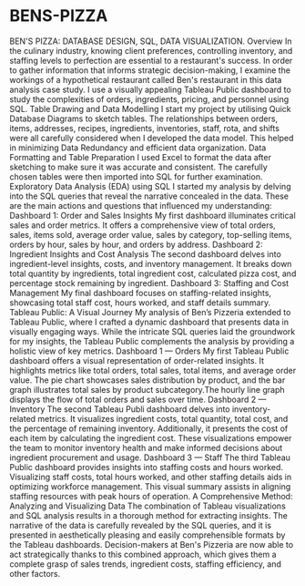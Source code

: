 # BENS-PIZZA
BEN'S PIZZA: DATABASE DESIGN, SQL, DATA VISUALIZATION.
Overview
In the culinary industry, knowing client preferences, controlling inventory, and staffing levels to perfection are essential to a restaurant's success. In order to gather information that informs strategic decision-making, I examine the workings of a hypothetical restaurant called Ben's restaurant in this data analysis case study. I use a visually appealing Tableau Public dashboard to study the complexities of orders, ingredients, pricing, and personnel using SQL.
Table Drawing and Data Modelling
I start my project by utilising Quick Database Diagrams to sketch tables. The relationships between orders, items, addresses, recipes, ingredients, inventories, staff, rota, and shifts were all carefully considered when I developed the data model. This helped in minimizing Data Redundancy and efficient data organization.
Data Formatting and Table Preparation
I used Excel to format the data after sketching to make sure it was accurate and consistent. The carefully chosen tables were then imported into SQL for further examination.
Exploratory Data Analysis (EDA) using SQL
I started my analysis by delving into the SQL queries that reveal the narrative concealed in the data. These are the main actions and questions that influenced my understanding:
Dashboard 1: Order and Sales Insights
My first dashboard illuminates critical sales and order metrics. It offers a comprehensive view of total orders, sales, items sold, average order value, sales by category, top-selling items, orders by hour, sales by hour, and orders by address.
Dashboard 2: Ingredient Insights and Cost Analysis
The second dashboard delves into ingredient-level insights, costs, and inventory management. It breaks down total quantity by ingredients, total ingredient cost, calculated pizza cost, and percentage stock remaining by ingredient.
Dashboard 3: Staffing and Cost Management
My final dashboard focuses on staffing-related insights, showcasing total staff cost, hours worked, and staff details summary.
Tableau Public: A Visual Journey
My analysis of Ben’s Pizzeria extended to Tableau Public, where I crafted a dynamic dashboard that presents data in visually engaging ways. While the intricate SQL queries laid the groundwork for my insights, the Tableau Public complements the analysis by providing a holistic view of key metrics.
Dashboard 1 — Orders
My first Tableau Public dashboard offers a visual representation of order-related insights. It highlights metrics like total orders, total sales, total items, and average order value. The pie chart showcases sales distribution by product, and the bar graph illustrates total sales by product subcategory.The hourly line graph displays the flow of total orders and sales over time. 
Dashboard 2 — Inventory
The second Tableau Publi dashboard delves into inventory-related metrics. It visualizes ingredient costs, total quantity, total cost, and the percentage of remaining inventory. Additionally, it presents the cost of each item by calculating the ingredient cost. These visualizations empower the team to monitor inventory health and make informed decisions about ingredient procurement and usage.
Dashboard 3 — Staff
The third Tableau Public dashboard provides insights into staffing costs and hours worked. Visualizing staff costs, total hours worked, and other staffing details aids in optimizing workforce management. This visual summary assists in aligning staffing resources with peak hours of operation.
A Comprehensive Method: Analyzing and Visualizing Data
The combination of Tableau visualizations and SQL analysis results in a thorough method for extracting insights. The narrative of  the data is carefully revealed by the SQL queries, and it is presented in aesthetically pleasing and easily comprehensible formats by the Tableau dashboards. Decision-makers at Ben's Pizzeria are now able to act strategically thanks to this combined approach, which gives them a complete grasp of sales trends, ingredient costs, staffing efficiency, and other factors.

